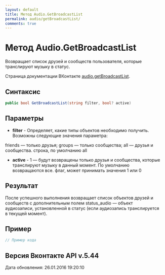 ```yaml
---
layout: default
title: Метод Audio.GetBroadcastList
permalink: audio/getBroadcastList/
comments: true
---
```

# Метод Audio.GetBroadcastList
Возвращает список друзей и сообществ пользователя, которые транслируют музыку в статус.

Страница документации ВКонтакте [audio.getBroadcastList](https://vk.com/dev/audio.getBroadcastList).
## Синтаксис
``` csharp
public bool GetBroadcastList(string filter, bool? active)
```

## Параметры
+ **filter** - Определяет, какие типы объектов необходимо получить. Возможны следующие значения параметра:

friends — только друзья;
groups — только сообщества;
all — друзья и сообщества. строка, по умолчанию all
+ **active** - 1 — будут возвращены только друзья и сообщества, которые транслируют музыку в данный момент. По умолчанию возвращаются все. флаг, может принимать значения 1 или 0

## Результат
После успешного выполнения возвращает список объектов друзей и сообществ с дополнительным полем status_audio — объект аудиозаписи, установленной в статус (если аудиозапись транслируется в текущей момент).

## Пример
``` csharp
// Пример кода
```

## Версия Вконтакте API v.5.44
Дата обновления: 26.01.2016 19:20:10
